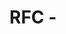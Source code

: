 # RFC <number> - <title>
* Comments: [#<number>](https://api.github.com/repos/mozilla-conduit/developer-productivity-rfcs/issues/<number>)
* Proposed by: @<yourname>

# Summary

<summarize what you are suggesting>

## Motivation

<why do we need this?>

# Details

<how will this be implemented? what does it depend on? what are the
compatibility concerns?>

# Open Questions

<what isn't decided yet? remove this section when it is empty, and then go to
the final comment phase>

# Implementation

<once the RFC is decided, these links will provide readers a way to track the
implementation through to completion>

* <link to tracker bug, issue, etc.>
* <...>

